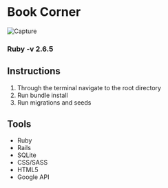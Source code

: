 # Book Corner
<img src="https://i.ibb.co/Z2rnMzN/Capture.png" alt="Capture" border="0">

### Ruby -v 2.6.5

## Instructions
<ol>
  <li>Through the terminal navigate to the root directory</li>
  <li>Run bundle install</li>
  <li>Run migrations and seeds</li>
</ol>

## Tools
<ul>
  <li>Ruby</li>
  <li>Rails</li>
  <li>SQLite</li>
  <li>CSS/SASS</li>
  <li>HTML5</li>
  <li>Google API</li>
</ul>

